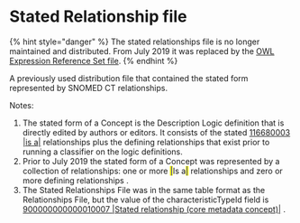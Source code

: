 # Stated Relationship file

{% hint style="danger" %}
The stated relationships file is no longer maintained and distributed. From July 2019 it was replaced by the [OWL Expression Reference Set file](../o/owl-expression-reference-set-file.md).
{% endhint %}

A previously used distribution file that contained the stated form represented by SNOMED CT relationships.

Notes:

1. The stated form of a Concept is the Description Logic definition that is directly edited by authors or editors. It consists of the stated [116680003 |is a|](http://snomed.info/id/116680003) relationships plus the defining relationships that exist prior to running a classifier on the logic definitions.
2. Prior to July 2019 the stated form of a Concept was represented by a collection of relationships: one or more <mark style="color:blue;">|</mark>Is a<mark style="color:blue;">|</mark> relationships and zero or more defining relationships .
3. The Stated Relationships File was in the same table format as the Relationships File, but the value of the characteristicTypeId field is [900000000000010007 |Stated relationship (core metadata concept)|](http://snomed.info/id/900000000000010007) .

